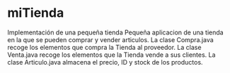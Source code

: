 # miTienda
Implementación de una pequeña tienda
Pequeña aplicacion de una tienda en la que se pueden comprar y vender articulos.
La clase Compra.java recoge los elementos que compra la Tienda al proveedor.
La clase Venta.java recoge los elementos que la Tienda vende a sus clientes.
La clase Articulo.java almacena el precio, ID y stock de los productos.
